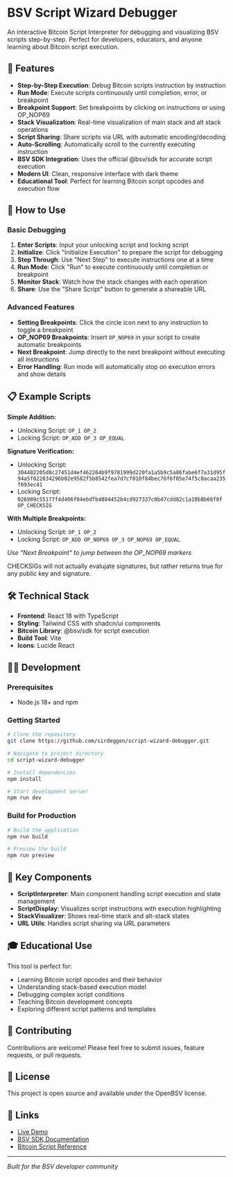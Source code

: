 # BSV Script Wizard Debugger

An interactive Bitcoin Script Interpreter for debugging and visualizing BSV scripts step-by-step. Perfect for developers, educators, and anyone learning about Bitcoin script execution.

## 🚀 Features

- **Step-by-Step Execution**: Debug Bitcoin scripts instruction by instruction
- **Run Mode**: Execute scripts continuously until completion, error, or breakpoint
- **Breakpoint Support**: Set breakpoints by clicking on instructions or using OP_NOP69
- **Stack Visualization**: Real-time visualization of main stack and alt stack operations
- **Script Sharing**: Share scripts via URL with automatic encoding/decoding
- **Auto-Scrolling**: Automatically scroll to the currently executing instruction
- **BSV SDK Integration**: Uses the official @bsv/sdk for accurate script execution
- **Modern UI**: Clean, responsive interface with dark theme
- **Educational Tool**: Perfect for learning Bitcoin script opcodes and execution flow

## 🎯 How to Use

### Basic Debugging
1. **Enter Scripts**: Input your unlocking script and locking script
2. **Initialize**: Click "Initialize Execution" to prepare the script for debugging
3. **Step Through**: Use "Next Step" to execute instructions one at a time
4. **Run Mode**: Click "Run" to execute continuously until completion or breakpoint
5. **Monitor Stack**: Watch how the stack changes with each operation
6. **Share**: Use the "Share Script" button to generate a shareable URL

### Advanced Features
- **Setting Breakpoints**: Click the circle icon next to any instruction to toggle a breakpoint
- **OP_NOP69 Breakpoints**: Insert `OP_NOP69` in your script to create automatic breakpoints
- **Next Breakpoint**: Jump directly to the next breakpoint without executing all instructions
- **Error Handling**: Run mode will automatically stop on execution errors and show details

## 📋 Example Scripts

**Simple Addition:**
- Unlocking Script: `OP_1 OP_2`
- Locking Script: `OP_ADD OP_3 OP_EQUAL`

**Signature Verification:**
- Unlocking Script: `304402205d8c27451d4ef462264b9f9781999d220fa1a5b9c5a86fabe6f7a31d95f94a5f022034296b82e9582f5b8542fea7d7cf010f84bec76f6f05e74f5c8acaa235f693ec41`
- Locking Script: `026989c55177f4d406f04ebdfb4884452b4cd927337c0b47cdd82c1a10b8b66f0f OP_CHECKSIG`

**With Multiple Breakpoints:**
- Unlocking Script: `OP_1 OP_2`
- Locking Script: `OP_ADD OP_NOP69 OP_3 OP_NOP69 OP_EQUAL`

*Use "Next Breakpoint" to jump between the OP_NOP69 markers*

CHECKSIGs will not actually evalujate signatures, but rather returns true for any public key and signature.

## 🛠️ Technical Stack

- **Frontend**: React 18 with TypeScript
- **Styling**: Tailwind CSS with shadcn/ui components
- **Bitcoin Library**: @bsv/sdk for script execution
- **Build Tool**: Vite
- **Icons**: Lucide React

## 🏃‍♂️ Development

### Prerequisites
- Node.js 18+ and npm

### Getting Started

```bash
# Clone the repository
git clone https://github.com/sirdeggen/script-wizard-debugger.git

# Navigate to project directory
cd script-wizard-debugger

# Install dependencies
npm install

# Start development server
npm run dev
```

### Build for Production

```bash
# Build the application
npm run build

# Preview the build
npm run preview
```

## 🔧 Key Components

- **ScriptInterpreter**: Main component handling script execution and state management
- **ScriptDisplay**: Visualizes script instructions with execution highlighting
- **StackVisualizer**: Shows real-time stack and alt-stack states
- **URL Utils**: Handles script sharing via URL parameters

## 🎓 Educational Use

This tool is perfect for:
- Learning Bitcoin script opcodes and their behavior
- Understanding stack-based execution model
- Debugging complex script conditions
- Teaching Bitcoin development concepts
- Exploring different script patterns and templates

## 🤝 Contributing

Contributions are welcome! Please feel free to submit issues, feature requests, or pull requests.

## 📄 License

This project is open source and available under the OpenBSV license.

## 🔗 Links

- [Live Demo](https://script.brc.dev)
- [BSV SDK Documentation](https://bsv-blockchain.github.io/ts-sdk)
- [Bitcoin Script Reference](https://wiki.bitcoinsv.io/index.php/Script)

---

*Built for the BSV developer community*